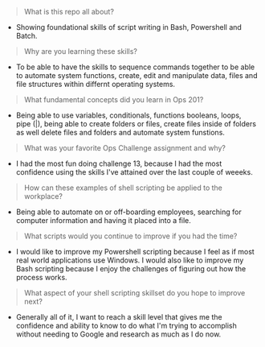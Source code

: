 


> What is this repo all about?

- Showing foundational skills of script writing in Bash, Powershell and Batch.


> Why are you learning these skills?

- To be able to have the skills to sequence commands together to be able to automate system functions, create, edit and manipulate data, files and file structures within differnt operating systems. 


> What fundamental concepts did you learn in Ops 201?

- Being able to use variables, conditionals, functions booleans, loops, pipe (|), being able to create folders or files, create files inside of folders as well delete files and folders and automate system funstions.


> What was your favorite Ops Challenge assignment and why?

- I had the most fun doing challenge 13, because I had the most confidence using the skills I've attained over the last couple of weeeks.


> How can these examples of shell scripting be applied to the workplace?

- Being able to automate on or off-boarding employees, searching for computer information and having it placed into a file. 


> What scripts would you continue to improve if you had the time?

- I would like to improve my Powershell scripting because I feel as if most real world applications use Windows. I would also like to improve my Bash scripting because I enjoy the challenges of figuring out how the process works.



> What aspect of your shell scripting skillset do you hope to improve next?

- Generally all of it, I want to reach a skill level that gives me the confidence and ability to know to do what I'm trying to accomplish without needing to Google and research as much as I do now. 




